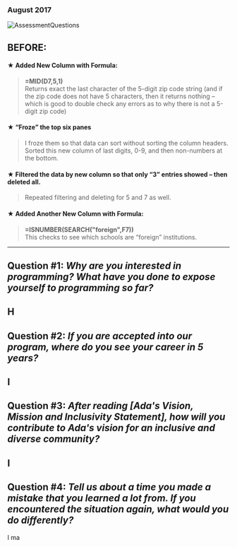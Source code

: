 ### August 2017

![AssessmentQuestions]  

## BEFORE:
#### ★ Added New Column with Formula:
>**=MID(D7,5,1)**  
>Returns exact the last character of the 5-digit zip code string (and if the zip code does not have 5 characters, then it returns nothing – which is good to double check any errors as to why there is not a 5-digit zip code)  
  
#### ★ “Froze” the top six panes  
>I froze them so that data can sort without sorting the column headers.  
>Sorted this new column of last digits, 0-9, and then non-numbers at the bottom.  
  
#### ★ Filtered the data by new column so that only “3” entries showed – then deleted all.  
>Repeated filtering and deleting for 5 and 7 as well.  
  
#### ★ Added Another New Column with Formula:  
>**=ISNUMBER(SEARCH("foreign",F7))**  
>This checks to see which schools are “foreign” institutions.  
  
----------

  
  
  
  
## **Question #1: *Why are you interested in programming? What have you done to expose yourself to programming so far?***  
H
----------
## **Question #2: *If you are accepted into our program, where do you see your career in 5 years?***   
I
----------  
## **Question #3: *After reading [Ada's Vision, Mission and Inclusivity Statement], how will you contribute to Ada's vision for an inclusive and diverse community?***     
I     
----------
## **Question #4: *Tell us about a time you made a mistake that you learned a lot from. If you encountered the situation again, what would you do differently?***  
I ma
  

[AssessmentQuestions]: https://
